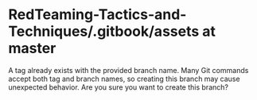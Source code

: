 # RedTeaming-Tactics-and-Techniques/.gitbook/assets at master

A tag already exists with the provided branch name. Many Git commands accept both tag and branch names, so creating this branch may cause unexpected behavior. Are you sure you want to create this branch?
